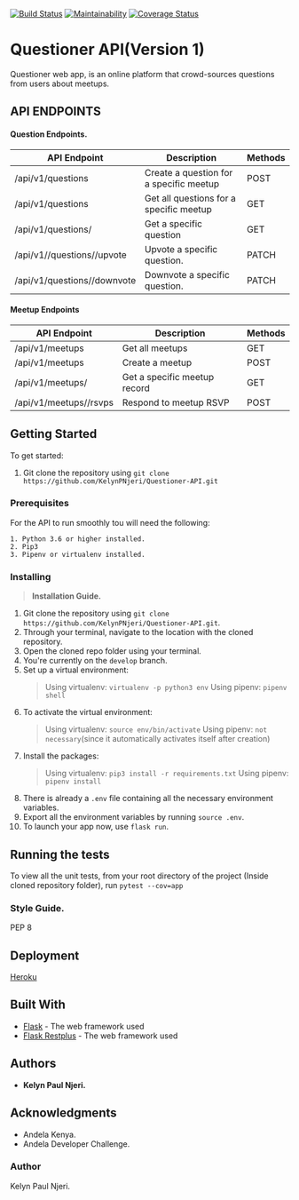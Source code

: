 [![Build Status](https://travis-ci.com/KelynPNjeri/Questioner-API.svg?branch=develop)](https://travis-ci.com/KelynPNjeri/Questioner-API)
[![Maintainability](https://api.codeclimate.com/v1/badges/ff91486e5e85335922eb/maintainability)](https://codeclimate.com/github/KelynPNjeri/Questioner-API/maintainability)
[![Coverage Status](https://coveralls.io/repos/github/KelynPNjeri/Questioner-API/badge.svg?branch=develop)](https://coveralls.io/github/KelynPNjeri/Questioner-API?branch=develop)
# Questioner API(Version 1)
Questioner web app, is an online platform that crowd-sources questions from users about meetups.

## API ENDPOINTS
#### Question Endpoints.
| API Endpoint  | Description | Methods |
| ------------- | ------------- | ------------- |
| /api/v1/questions  | Create a question for a specific meetup  | POST  |
| /api/v1/questions  | Get all questions for a specific meetup  | GET  |
| /api/v1/questions/<question-id> | Get a specific question  | GET  |
| /api/v1//questions/<question-id>/upvote  | Upvote a specific question.  | PATCH  |
|/api/v1/questions/<question-id>/downvote  | Downvote a specific question. | PATCH |

#### Meetup Endpoints
| API Endpoint  | Description | Methods |
| ------------- | ------------- | ------------- |
| /api/v1/meetups  | Get all meetups  | GET  |
| /api/v1/meetups  | Create a meetup  | POST  |
|/api/v1/meetups/<meetup-id> | Get a specific meetup record  | GET  |
|/api/v1/meetups/<meetup-id>/rsvps  | Respond to meetup RSVP  | POST  |

## Getting Started
To get started:
1. Git clone the repository using `git clone https://github.com/KelynPNjeri/Questioner-API.git`

### Prerequisites
For the API to run smoothly tou will need the following:
```
1. Python 3.6 or higher installed.
2. Pip3
3. Pipenv or virtualenv installed.
```
### Installing
> __Installation Guide.__

1. Git clone the repository using `git clone https://github.com/KelynPNjeri/Questioner-API.git`.
2. Through your terminal, navigate to the location with the cloned repository.
3. Open the cloned repo folder using your terminal.
4. You're currently on the `develop` branch.
5. Set up a virtual environment:
    > Using virtualenv: `virtualenv -p python3 env`
    > Using pipenv: `pipenv shell`
6. To activate the virtual environment:
    > Using virtualenv: `source env/bin/activate`
    > Using pipenv: `not necessary`(since it automatically activates itself after creation)
7. Install the packages:
    > Using virtualenv: `pip3 install -r requirements.txt`
    > Using pipenv: `pipenv install`
8. There is already a `.env` file containing all the necessary environment variables.
9. Export all the environment variables by running `source .env`.
10. To launch your app now, use `flask run`.

## Running the tests
To view all the unit tests, from your root directory of the project (Inside cloned repository folder), run `pytest --cov=app`

### Style Guide.
PEP 8

## Deployment
[Heroku](https://questioner-backend.herokuapp.com/)

## Built With
* [Flask](http://flask.pocoo.org/docs/1.0/) - The web framework used
* [Flask Restplus](https://flask-restplus.readthedocs.io/en/stable/) - The web framework used

## Authors
* **Kelyn Paul Njeri.** 

## Acknowledgments
* Andela Kenya.
* Andela Developer Challenge.




### Author
Kelyn Paul Njeri.
